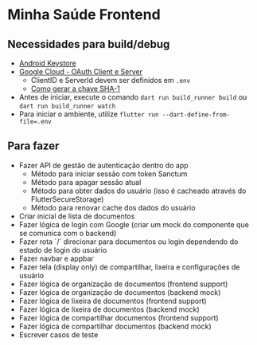 # Minha Saúde Frontend

## Necessidades para build/debug

-   [Android Keystore](https://docs.flutter.dev/deployment/android#sign-the-app)
-   [Google Cloud - OAuth Client e Server](https://developer.android.com/identity/sign-in/credential-manager-siwg#set-google)
    -   ClientID e ServerId devem ser definidos em `.env`
    -   [Como gerar a chave SHA-1](https://stackoverflow.com/questions/51845559/generate-sha-1-for-flutter-react-native-android-native-app)
-   Antes de iniciar, execute o comando `dart run build_runner build` ou `dart run build_runner watch`
-   Para iniciar o ambiente, utilize `flutter run --dart-define-from-file=.env`

## Para fazer

-   Fazer API de gestão de autenticação dentro do app
    -   Método para iniciar sessão com token Sanctum
    -   Método para apagar sessão atual
    -   Método para obter dados do usuário (isso é cacheado através do FlutterSecureStorage)
    -   Método para renovar cache dos dados do usuário
-   Criar inicial de lista de documentos
-   Fazer lógica de login com Google (criar um mock do componente que se comunica com o backend)
-   Fazer rota ´/´ direcionar para documentos ou login dependendo do estado de login do usuário
-   Fazer navbar e appbar
-   Fazer tela (display only) de compartilhar, lixeira e configurações de usuário
-   Fazer lógica de organização de documentos (frontend support)
-   Fazer lógica de organização de documentos (backend mock)
-   Fazer lógica de lixeira de documentos (frontend support)
-   Fazer lógica de lixeira de documentos (backend mock)
-   Fazer lógica de compartilhar documentos (frontend support)
-   Fazer lógica de compartilhar documentos (backend mock)
-   Escrever casos de teste
